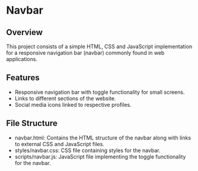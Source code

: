 # Navbar

## Overview
This project consists of a simple HTML, CSS and JavaScript implementation for a responsive navigation bar 
(navbar) commonly found in web applications.

## Features
* Responsive navigation bar with toggle functionality for small screens.
* Links to different sections of the website.
* Social media icons linked to respective profiles.
  
## File Structure
* navbar.html: Contains the HTML structure of the navbar along with links to external CSS and JavaScript files.
* styles/navbar.css: CSS file containing styles for the navbar.
* scripts/navbar.js: JavaScript file implementing the toggle functionality for the navbar.
